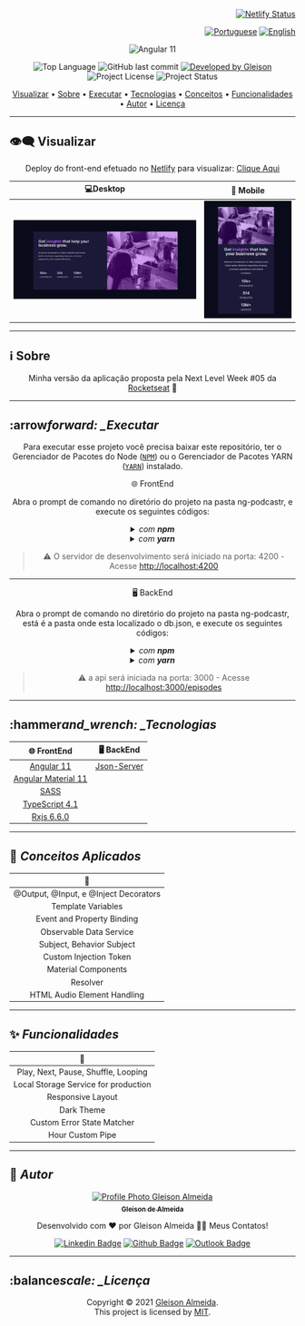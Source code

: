 <div align="right">

[![Netlify Status](https://api.netlify.com/api/v1/badges/e3c52228-d2d0-4ecd-a86e-d5663fc30ca7/deploy-status)](https://app.netlify.com/sites/ng-podcastr/deploys)

</div>

<div align="right">
  
  [![Portuguese](https://www.countryflags.io/br/flat/32.png)](README.md)
  [![English](https://www.countryflags.io/us/flat/32.png)](README-US.md)
  
</div>

<p align="center">
  <img alt="Angular 11" src=".github/logo.jpeg" width="250px"/>
</p>

<p align="center"> 
  <img alt="Top Language" src="https://img.shields.io/github/languages/top/gleisonkz/ng-podcastr?color=3498db&style=for-the-badge">
  <img alt="GitHub last commit" src="https://img.shields.io/github/last-commit/gleisonkz/ng-podcastr?color=3498db&style=for-the-badge&label=Ultimo%20Commit">   
  <a href="https://github.com/gleisonkz">
    <img alt="Developed by Gleison" src="https://img.shields.io/badge/Developer-Gleison-%3498db?color=3498db&style=for-the-badge&label=Desenvolvedor">
  </a>  
  <img alt="Project License" src="https://img.shields.io/apm/l/vim-mode?style=for-the-badge&label=licen%C3%A7a"/>   
   <img alt="Project Status" src="https://img.shields.io/badge/Em Progresso-%3498db?color=yellow&style=for-the-badge&label=Status">  
  
</p>

<p align="center">
 <a href="#eye_speech_bubble-visualizar">Visualizar</a> •
 <a href="#information_source-sobre">Sobre</a> •
 <a href="#arrow_forward-executar">Executar</a> •
 <a href="#hammer_and_wrench-tecnologias">Tecnologias</a> • 
 <a href="#brain-conceitos-aplicados">Conceitos</a> •
 <a href="#sparkles-funcionalidades">Funcionalidades</a> •
 <a href="#boy-autor">Autor</a> •
 <a href="#balance_scale-licença">Licença</a>
</p>

---

## :eye_speech_bubble: **Visualizar**

<div align="center">

Deploy do front-end efetuado no [Netlify](https://www.netlify.com/) para visualizar: [Clique Aqui](https://joaovitorsw-stats-preview-card.netlify.app/)

|                             :computer:Desktop                             |                             :iphone: Mobile                              |
| :-----------------------------------------------------------------------: | :----------------------------------------------------------------------: |
| <kbd><img src=".github/previews/desktop-preview.png" alt="Tablet"/></kbd> | <kbd><img src=".github/previews/mobile-preview.png" alt="Mobile"/></kbd> |

</div>
  
---

## :information_source: Sobre

<div align="center">

Minha versão da aplicação proposta pela Next Level Week #05 da [Rocketseat](https://rocketseat.com.br/) 🚀

---

</div>

## :arrow*forward: \_Executar*

<div align="center">

Para executar esse projeto você precisa baixar este repositório, ter o Gerenciador de Pacotes do Node ([`NPM`](https://www.npmjs.com/get-npm)) ou o Gerenciador de Pacotes YARN ([`YARN`](https://yarnpkg.com/getting-started)) instalado.

🌐 FrontEnd

Abra o prompt de comando no diretório do projeto na pasta ng-podcastr, e execute os seguintes códigos:

<details>
  <summary><i>com <b>npm</b></i></summary>
  
  bash
  # Instalar dependências
  $ npm install ou npm i

# Iniciar o servidor de desenvolvimento

$ ng serve --open ou ng s -o

`

</details>

<details>
<summary><i>com <b>yarn</b></i></summary>

bash

# Instalar dependências

$ yarn install

# Iniciar o servidor de desenvolvimento

$ ng serve --open ou ng s -o

`

</details>

> ⚠️ O servidor de desenvolvimento será iniciado na porta: 4200 - Acesse <http://localhost:4200>

</div>

<div align="center">

---

🖥 BackEnd

Abra o prompt de comando no diretório do projeto na pasta ng-podcastr, está é a pasta onde esta localizado o db.json, e execute os seguintes códigos:

<details>
<summary><i>com <b>npm</b></i></summary>

bash

# Iniciar o servidor de desenvolvimento

$ npm run json

</details>

<details>
<summary><i>com <b>yarn</b></i></summary>

bash

# Instalar dependências

$ yarn install

# Iniciar o servidor de desenvolvimento

$ yarn run json

</details>

> ⚠️ a api será iniciada na porta: 3000 - Acesse <http://localhost:3000/episodes>

</div>

---

## :hammer*and_wrench: \_Tecnologias*

<div align="center">

|           :globe_with_meridians: FrontEnd           |                        🖥 BackEnd                         |
| :-------------------------------------------------: | :------------------------------------------------------: |
|          [Angular 11](https://angular.io/)          | [Json-Server](https://www.npmjs.com/package/json-server) |
| [Angular Material 11](https://material.angular.io/) |
|           [SASS](https://sass-lang.com/)            |
|  [TypeScript 4.1](https://www.typescriptlang.org/)  |
|    [Rxjs 6.6.0](https://rxjs.dev/guide/overview)    |

</div>

---

## :brain: _Conceitos Aplicados_

<div align="center">

|           :page_facing_up:            |
| :-----------------------------------: |
| @Output, @Input, e @Inject Decorators |
|          Template Variables           |
|      Event and Property Binding       |
|        Observable Data Service        |
|       Subject, Behavior Subject       |
|        Custom Injection Token         |
|          Material Components          |
|               Resolver                |
|      HTML Audio Element Handling      |

</div>

---

## :sparkles: _Funcionalidades_

<div align="center">

|           :page_facing_up:           |
| :----------------------------------: |
| Play, Next, Pause, Shuffle, Looping  |
| Local Storage Service for production |
|          Responsive Layout           |
|              Dark Theme              |
|      Custom Error State Matcher      |
|           Hour Custom Pipe           |

</div>

---

## :boy: _Autor_

<div align="center">

<a href="https://github.com/gleisonkz">
 <img src="https://avatars1.githubusercontent.com/u/9919?s=200&v=4" width="100px;" alt="Profile Photo Gleison Almeida"/>
 <br/>
 <sub><b>Gleison de Almeida</b></sub>
</a>

Desenvolvido com ❤️ por Gleison Almeida 👋🏽 Meus Contatos!

[![Linkedin Badge](https://img.shields.io/badge/-Gleison-blue?style=flat-square&logo=Linkedin&logoColor=white)](https://www.linkedin.com/in/gleison-ribeiro-a65257119)
[![Github Badge](https://img.shields.io/badge/-Gleison-000?style=flat-square&logo=Github&logoColor=white)](https://github.com/gleisonkz)
[![Outlook Badge](https://img.shields.io/badge/-Gleison-0078d4?style=flat-square&logo=microsoft-outlook&logoColor=white)](mailto:gleisonsubzerokz@gmail.com)

</div>

---

## :balance*scale: \_Licença*

<div align="center">

Copyright ©️ 2021 [Gleison Almeida](https://github.com/gleisonkz).<br />
This project is licensed by [MIT](./LICENSE).

</div>
